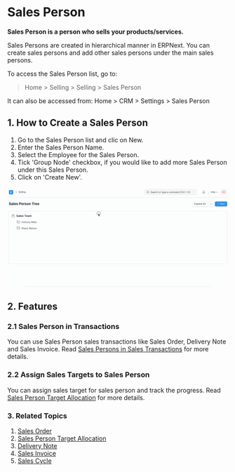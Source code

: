 
# Sales Person



**Sales Person is a person who sells your products/services.**


Sales Persons are created in hierarchical manner in ERPNext. You can create sales persons and add other sales persons under the main sales persons.


To access the Sales Person list, go to:
> Home > Selling > Selling > Sales Person


It can also be accessed from:
Home > CRM > Settings > Sales Person


## 1. How to Create a Sales Person


1. Go to the Sales Person list and clic on New.
2. Enter the Sales Person Name.
3. Select the Employee for the Sales Person.
4. Tick 'Group Node' checkbox, if you would like to add more Sales Person under this Sales Person.
5. Click on 'Create New'.


![Sales Person Tree](/files/sales-person-tree.gif)


## 2. Features


### 2.1 Sales Person in Transactions


You can use Sales Person sales transactions like Sales Order, Delivery Note and Sales Invoice.
Read [Sales Persons in Sales Transactions](/docs/en/selling/articles/sales-persons-in-the-sales-transactions) for more details.


### 2.2 Assign Sales Targets to Sales Person


You can assign sales target for sales person and track the progress. Read [Sales Person Target Allocation](/docs/en/selling/sales-person-target-allocation) for more details.


### 3. Related Topics


1. [Sales Order](/docs/en/selling/sales-order)
2. [Sales Person Target Allocation](/docs/en/selling/sales-person-target-allocation)
3. [Delivery Note](/docs/en/stock/delivery-note)
4. [Sales Invoice](/docs/en/accounts/sales-invoice)
5. [Sales Cycle](https://docs.erpnext.com/docs/v13/user/videos/learn/sales-cycle.html)




